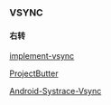 ###  VSYNC

#### 右转


[implement-vsync](https://source.android.com/devices/graphics/implement-vsync)


[ProjectButter](https://allenvork.github.io/2018/10/15/ProjectButter/)


[Android-Systrace-Vsync](https://www.androidperformance.com/2019/12/01/Android-Systrace-Vsync/)


